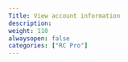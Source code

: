```yaml
---
Title: View account information
description:
weight: 110
alwaysopen: false
categories: ["RC Pro"]
---
```

